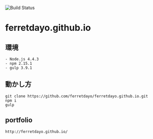 ![Build Status](https://travis-ci.org/ferretdayo/ferretdayo.github.io.svg?branch=master)

# ferretdayo.github.io

## 環境

    - Node.js 4.4.3
    - npm 2.15.1
    - gulp 3.9.1

## 動かし方

    git clone https://github.com/ferretdayo/ferretdayo.github.io.git
    npm i
    gulp

## portfolio
    
    http://ferretdayo.github.io/
